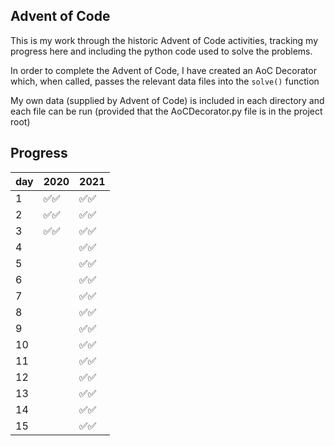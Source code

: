 
## Advent of Code

This is my work through the historic Advent of Code
activities, tracking my progress here and including
the python code used to solve the problems.

In order to complete the Advent of Code, I have created
an AoC Decorator which, when called, passes the relevant
data files into the `solve()` function

My own data (supplied by Advent of Code) is included in
each directory and each file can be run (provided that the
AoCDecorator.py file is in the project root)

## Progress
|   day | 2020                                 | 2021                                 |
|-------|--------------------------------------|--------------------------------------|
|     1 | :white_check_mark::white_check_mark: | :white_check_mark::white_check_mark: |
|     2 | :white_check_mark::white_check_mark: | :white_check_mark::white_check_mark: |
|     3 | :white_check_mark::white_check_mark: | :white_check_mark::white_check_mark: |
|     4 |                                      | :white_check_mark::white_check_mark: |
|     5 |                                      | :white_check_mark::white_check_mark: |
|     6 |                                      | :white_check_mark::white_check_mark: |
|     7 |                                      | :white_check_mark::white_check_mark: |
|     8 |                                      | :white_check_mark::white_check_mark: |
|     9 |                                      | :white_check_mark::white_check_mark: |
|    10 |                                      | :white_check_mark::white_check_mark: |
|    11 |                                      | :white_check_mark::white_check_mark: |
|    12 |                                      | :white_check_mark::white_check_mark: |
|    13 |                                      | :white_check_mark::white_check_mark: |
|    14 |                                      | :white_check_mark::white_check_mark: |
|    15 |                                      | :white_check_mark::white_check_mark: |